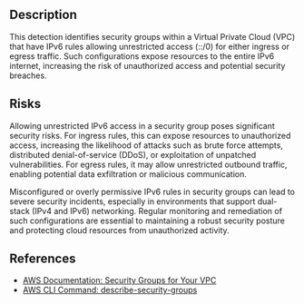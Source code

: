 ## Description

This detection identifies security groups within a Virtual Private Cloud (VPC) that have IPv6 rules allowing unrestricted access (::/0) for either ingress or egress traffic. Such configurations expose resources to the entire IPv6 internet, increasing the risk of unauthorized access and potential security breaches.

## Risks

Allowing unrestricted IPv6 access in a security group poses significant security risks. For ingress rules, this can expose resources to unauthorized access, increasing the likelihood of attacks such as brute force attempts, distributed denial-of-service (DDoS), or exploitation of unpatched vulnerabilities. For egress rules, it may allow unrestricted outbound traffic, enabling potential data exfiltration or malicious communication.

Misconfigured or overly permissive IPv6 rules in security groups can lead to severe security incidents, especially in environments that support dual-stack (IPv4 and IPv6) networking. Regular monitoring and remediation of such configurations are essential to maintaining a robust security posture and protecting cloud resources from unauthorized activity.

## References

- [AWS Documentation: Security Groups for Your VPC](https://docs.aws.amazon.com/vpc/latest/userguide/VPC_SecurityGroups.html)
- [AWS CLI Command: describe-security-groups](https://docs.aws.amazon.com/cli/latest/reference/ec2/describe-security-groups.html)
